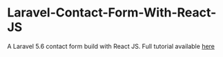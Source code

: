 # Laravel-Contact-Form-With-React-JS
A Laravel 5.6 contact form build with React JS. Full tutorial available [here](https://webdevelopmentsolutions.net/laravel-contact-form-react-js/) 

